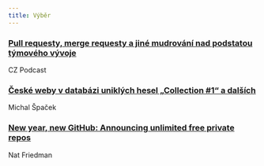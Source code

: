 ```yaml
---
title: Výběr
---
```


### [Pull requesty, merge requesty a jiné mudrování nad podstatou týmového vývoje](https://soundcloud.com/czpodcast-1/cz-podcast-204-pull-requesty-merge-requesty-a-jine-mudrovani-nad-podstatou-tymoveho-vyvoje)
CZ Podcast

### [České weby v databázi uniklých hesel „Collection #1“ a dalších](https://www.michalspacek.cz/ceske-weby-v-databazi-uniklych-hesel-collection-1-a-dalsich)
Michal Špaček

### [New year, new GitHub: Announcing unlimited free private repos](https://github.blog/2019-01-07-new-year-new-github/)
Nat Friedman
